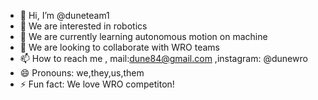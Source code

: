 - 👋 Hi, I’m @duneteam1
- 👀 We are interested in robotics
- 🌱 We are currently learning autonomous motion on machine
- 💞️ We are looking to collaborate with WRO teams
- 📫 How to reach me , mail:dune84@gmail.com ,instagram: @dunewro
- 😄 Pronouns: we,they,us,them
- ⚡ Fun fact: We love WRO competiton!

<!---
duneteam1/duneteam1 is a ✨ special ✨ repository because its `README.md` (this file) appears on your GitHub profile.
You can click the Preview link to take a look at your changes.
--->
